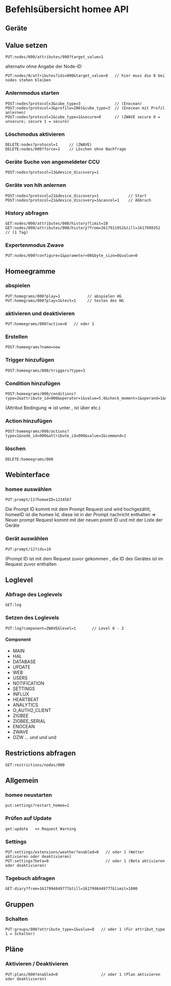 # Befehlsübersicht homee API

## Geräte

## Value setzen
```
PUT:nodes/000/attributes/000?target_value=1
```

alternativ ohne Angabe der Node-ID
```
PUT:nodes/0/attributes?ids=000&target_value=0   // hier muss die 0 bei nodes stehen bleiben
```

### Anlernmodus starten
```
POST:nodes?protocol=3&cube_type=3               // (Enocean)
POST:nodes?protocol=3&profile=2001&cube_type=3  // (Enocean mit Profil anlernen)
POST:nodes?protocol=1&cube_type=1&secure=0      // (ZWAVE secure 0 = unsecure; secure 1 = secure)
```

### Löschmodus aktivieren
```
DELETE:nodes?protocol=1     // (ZWAVE)
DELETE:nodes/000?force=1    // Löschen ohne Nachfrage
```

### Geräte Suche von angemeldeter CCU
```
POST:nodes?protocol=13&device_discovery=1
```

### Geräte von hih anlernen
```
POST:nodes?protocol=21&device_discovery=1             // Start
POST:nodes?protocol=21&device_discovery=1&cancel=1    // Abbruch
```

### History abfragen
```
GET:nodes/000/attributes/000/history?limit=10
GET:nodes/000/attributes/000/history?from=1617911952&till=1617998352  // (1 Tag)
```

### Expertenmodus Zwave
```
PUT:nodes/000?configure=1&parameter=00&byte_size=0&value=0
```

## Homeegramme

### abspielen
```
PUT:homegrams/000?play=1            // abspielen HG
PUT:homegrams/000?play=1&test=1     // testen des HG
```

### aktivieren und deaktivieren
```
PUT:homeegrams/000?active=0   // oder 1
```

### Erstellen
```
POST:homeegrams?name=new
```

### Trigger hinzufügen
```
POST:homeegrams/000/triggers?type=3
```

### Condition hinzufügen
```
POST:homeegrams/000/conditions?type=2&attribute_id=000&operator=1&value=5.0&check_moment=1&operand=1&node_id=000
```

(Attribut Bedingung => ist unter , ist über  etc.)

### Action hinzufügen
```
POST:homeegrams/000/actions?type=1&node_id=000&attribute_id=000&value=1&command=1
```

### löschen
```
DELETE:homeegrams/000
```


## Webinterface
### homee auswählen
```
PUT:prompt/11?homeeID=1234567
```
Die Prompt ID kommt mit dem Prompt Request und wird hochgezählt, homeeID ist die homee Id, diese ist in der Prompt nachricht enthalten
=> Neuer prompt Request kommt mit der neuen promt ID und mit der Liste der Geräte

### Gerät auswählen
```
PUT:prompt/12?ids=10
```
(Prompt ID ist mit dem Request zuvor gekommen , die ID des Gerätes ist im Request zuvor enthalten


## Loglevel

### Abfrage des Loglevels
```
GET:log
```

### Setzen des Loglevels
```
PUT:log?component=ZWAVE&level=1       // Level 0 - 2
```

#### Component
- MAIN
- HAL
- DATABASE
- UPDATE
- WEB
- USERS
- NOTIFICATION
- SETTINGS
- INFLUX
- HEARTBEAT
- ANALYTICS
- O_AUTH2_CLIENT
- ZIGBEE
- ZIGBEE_SERIAL
- ENOCEAN
- ZWAVE
- OZW
... und und und

## Restrictions abfragen
```
GET:restrictions/nodes/000
```

## Allgemein
### homee neustarten
```
put:settings?restart_homee=1
```

### Prüfen auf Update
```
get:update   => Request Warning
```

### Settings
```
PUT:settings/extensions/weather?enabled=0   // oder 1 (Wetter aktivieren oder deaktivieren)
PUT:settings?beta=0                         // oder 1 (Beta aktivieren oder deaktivieren)
```

### Tagebuch abfragen
```
GET:diary?from=1617994849777&till=1617998449777&limit=1000
```

## Gruppen
### Schalten
```
PUT:groups/000?attribute_type=1&value=0   // oder 1 (Für attribut_type 1 = Schalter)
```

## Pläne
### Aktivieren / Deaktivieren
```
PUT:plans/000?enabled=0                   // oder 1 (Plan aktivieren oder deaktivieren)
```

